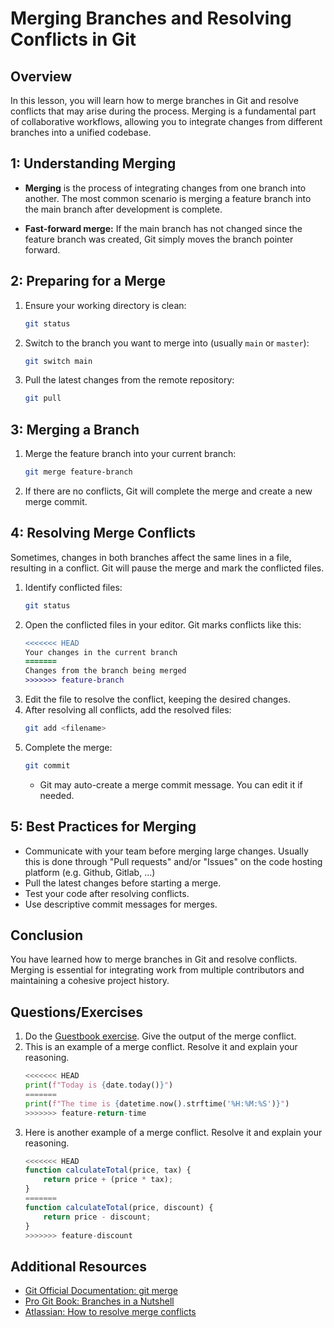# Merging Branches and Resolving Conflicts in Git

## Overview

In this lesson, you will learn how to merge branches in Git and resolve conflicts that may arise during the process. Merging is a fundamental part of collaborative workflows, allowing you to integrate changes from different branches into a unified codebase.

## 1: Understanding Merging

- **Merging** is the process of integrating changes from one branch into another. The most common scenario is merging a feature branch into the main branch after development is complete.

- **Fast-forward merge:** If the main branch has not changed since the feature branch was created, Git simply moves the branch pointer forward.

## 2: Preparing for a Merge

1. Ensure your working directory is clean:
   ```bash
   git status
   ```
2. Switch to the branch you want to merge into (usually `main` or `master`):
   ```bash
   git switch main
   ```
3. Pull the latest changes from the remote repository:
   ```bash
   git pull
   ```

## 3: Merging a Branch

1. Merge the feature branch into your current branch:
   ```bash
   git merge feature-branch
   ```
2. If there are no conflicts, Git will complete the merge and create a new merge commit.

## 4: Resolving Merge Conflicts

Sometimes, changes in both branches affect the same lines in a file, resulting in a conflict. Git will pause the merge and mark the conflicted files.

1. Identify conflicted files:
   ```bash
   git status
   ```
2. Open the conflicted files in your editor. Git marks conflicts like this:
   ```diff
   <<<<<<< HEAD
   Your changes in the current branch
   =======
   Changes from the branch being merged
   >>>>>>> feature-branch
   ```
3. Edit the file to resolve the conflict, keeping the desired changes.
4. After resolving all conflicts, add the resolved files:
   ```bash
   git add <filename>
   ```
5. Complete the merge:
   ```bash
   git commit
   ```
   - Git may auto-create a merge commit message. You can edit it if needed.

## 5: Best Practices for Merging

- Communicate with your team before merging large changes. Usually this is done through "Pull requests" and/or "Issues" on the code hosting platform (e.g. Github, Gitlab, ...)
- Pull the latest changes before starting a merge.
- Test your code after resolving conflicts.
- Use descriptive commit messages for merges.

## Conclusion

You have learned how to merge branches in Git and resolve conflicts. Merging is essential for integrating work from multiple contributors and maintaining a cohesive project history.

## Questions/Exercises
1. Do the [Guestbook exercise](https://git.sc.uni-leipzig.de/ws2025rdm/guestbook). Give the output of the merge conflict.
2. This is an example of a merge conflict. Resolve it and explain your reasoning.
   ```python
   <<<<<<< HEAD
   print(f"Today is {date.today()}")
   =======
   print(f"The time is {datetime.now().strftime('%H:%M:%S')}")
   >>>>>>> feature-return-time
   ```
3. Here is another example of a merge conflict. Resolve it and explain your reasoning.
   ```javascript
   <<<<<<< HEAD
   function calculateTotal(price, tax) {
       return price + (price * tax);
   }
   =======
   function calculateTotal(price, discount) {
       return price - discount;
   }
   >>>>>>> feature-discount
   ```

## Additional Resources

- [Git Official Documentation: git merge](https://git-scm.com/docs/git-merge)
- [Pro Git Book: Branches in a Nutshell](https://git-scm.com/book/en/v2/Git-Branching-Branches-in-a-Nutshell)
- [Atlassian: How to resolve merge conflicts](https://www.atlassian.com/git/tutorials/using-branches/merge-conflicts)
